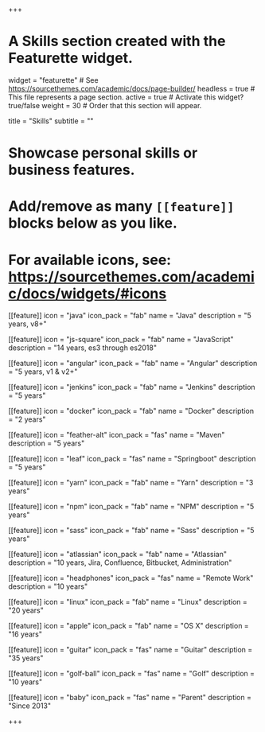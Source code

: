 +++
# A Skills section created with the Featurette widget.
widget = "featurette"  # See https://sourcethemes.com/academic/docs/page-builder/
headless = true  # This file represents a page section.
active = true  # Activate this widget? true/false
weight = 30  # Order that this section will appear.

title = "Skills"
subtitle = ""

# Showcase personal skills or business features.
# 
# Add/remove as many `[[feature]]` blocks below as you like.
# 
# For available icons, see: https://sourcethemes.com/academic/docs/widgets/#icons

[[feature]]
  icon = "java"
  icon_pack = "fab"
  name = "Java"
  description = "5 years, v8+"
  
[[feature]]
  icon = "js-square"
  icon_pack = "fab"
  name = "JavaScript"
  description = "14 years, es3 through es2018"
  
[[feature]]
  icon = "angular"
  icon_pack = "fab"
  name = "Angular"
  description = "5 years, v1 & v2+"

[[feature]]
  icon = "jenkins"
  icon_pack = "fab"
  name = "Jenkins"
  description = "5 years"

[[feature]]
  icon = "docker"
  icon_pack = "fab"
  name = "Docker"
  description = "2 years"

[[feature]]
  icon = "feather-alt"
  icon_pack = "fas"
  name = "Maven"
  description = "5 years"

[[feature]]
  icon = "leaf"
  icon_pack = "fas"
  name = "Springboot"
  description = "5 years"

[[feature]]
  icon = "yarn"
  icon_pack = "fab"
  name = "Yarn"
  description = "3 years"

[[feature]]
  icon = "npm"
  icon_pack = "fab"
  name = "NPM"
  description = "5 years"

[[feature]]
  icon = "sass"
  icon_pack = "fab"
  name = "Sass"
  description = "5 years"

[[feature]]
  icon = "atlassian"
  icon_pack = "fab"
  name = "Atlassian"
  description = "10 years, Jira, Confluence, Bitbucket, Administration"

[[feature]]
  icon = "headphones"
  icon_pack = "fas"
  name = "Remote Work"
  description = "10 years"


[[feature]]
  icon = "linux"
  icon_pack = "fab"
  name = "Linux"
  description = "20 years"

[[feature]]
  icon = "apple"
  icon_pack = "fab"
  name = "OS X"
  description = "16 years"

[[feature]]
  icon = "guitar"
  icon_pack = "fas"
  name = "Guitar"
  description = "35 years"

[[feature]]
  icon = "golf-ball"
  icon_pack = "fas"
  name = "Golf"
  description = "10 years"

[[feature]]
  icon = "baby"
  icon_pack = "fas"
  name = "Parent"
  description = "Since 2013"


+++
